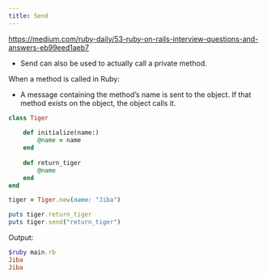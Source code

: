 ```yaml
---
title: Send
---
```


https://medium.com/ruby-daily/53-ruby-on-rails-interview-questions-and-answers-eb99eed1aeb7

- Send can also be used to actually call a private method.

When a method is called in Ruby:
- A message containing the method’s name is sent to the object. If that method exists on the object, the object calls it.

```ruby
class Tiger
    
    def initialize(name:)
        @name = name
    end
    
    def return_tiger
        @name
    end
end

tiger = Tiger.new(name: "Jiba")

puts tiger.return_tiger
puts tiger.send("return_tiger")
```

Output:

```ruby
$ruby main.rb
Jiba
Jiba
```
